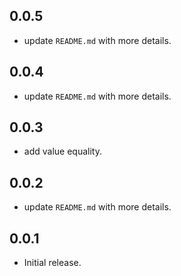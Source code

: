 ## 0.0.5

- update `README.md` with more details.

## 0.0.4

- update `README.md` with more details.

## 0.0.3

- add value equality.

## 0.0.2

- update `README.md` with more details.

## 0.0.1

- Initial release.
